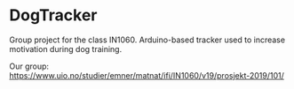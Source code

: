 # DogTracker
Group project for the class IN1060. Arduino-based tracker used to increase motivation during dog training.

Our group: https://www.uio.no/studier/emner/matnat/ifi/IN1060/v19/prosjekt-2019/101/
